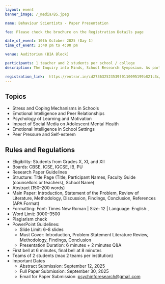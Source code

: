 ```yaml
---
layout: event
banner_image: /_media/BS.jpeg

name: Behaviour Scientists - Paper Presentation

fee: Please check the brochure on the Registration Details page

date_of_event: 10th October 2025 (Day 1)
time_of_event: 2:40 pm to 4:00 pm

venue: Auditorium (BIA Block)

participants: 1 teacher and 2 students per school / college
description: The Inquiry into Minds, School Research Symposium. As part of Mind Matters—our two-day initiative to promote mental health awareness and education—offers an academic platform for students to engage in psychology-based research. This interschool research paper presentation competition encourages learners to explore emerging issues in mental health and human behaviour, sharpen their critical thinking skills, and foster ethical inquiry. Students are invited to present original research work and participate in thought-provoking discussions with peers and experts.

registration_link:  https://entrar.in/cd273632523539f0110095199b821c3c/onlineRegistrationConclave/3
---
```


## Topics
- Stress and Coping Mechanisms in Schools
- Emotional Intelligence and Peer Relationships
- Psychology of Learning and Motivation
- Impact of Social Media on Adolescent Mental Health
- Emotional Intelligence in School Settings
- Peer Pressure and Self-esteem


## Rules and Regulations
- Eligibility: Students from Grades X, XI, and XII
- Boards: CBSE, ICSE, IGCSE, IB, PU
- Research Paper Guidelines
- Structure: Title Page (Title, Participant Names, Faculty Guide (counsellors or teachers), School Name)
- Abstract (150–200 words)
- Main Paper: Introduction, Statement of the Problem, Review of Literature, Methodology, Discussion, Findings, Conclusion, References (APA Format)
- Formatting: Font: Times New Roman | Size: 12 | Language: English ,
- Word Limit: 3000–3500
- Plagiarism check
- PowerPoint Guidelines:
    - Slide Limit: 6–8 slides
    - Must Cover: Introduction, Problem Statement Literature Review, Methodology, Findings, Conclusion
    - Presentation Duration: 6 minutes + 2 minutes Q&A
- First bell at 6 minutes, final bell at 8 minutes
- Teams of 2 students (max 2 teams per institution)
- Important Dates
    - Abstract Submission: September 12, 2025
    - Full Paper Submission: September 30, 2025
    - Email for Paper Submission: psychinforesearch@gmail.com
